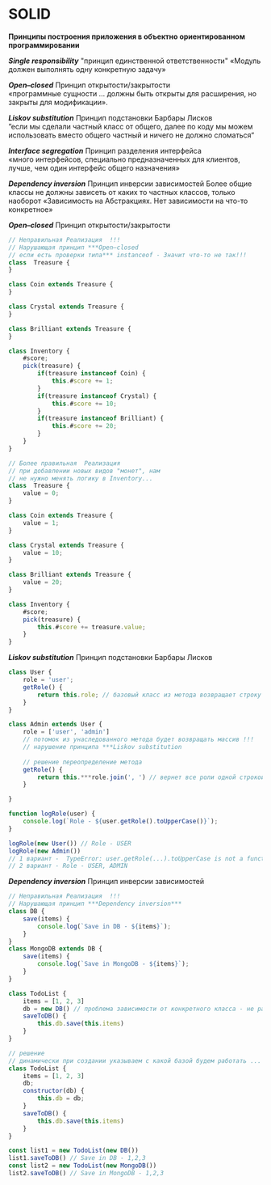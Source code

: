 # SOLID

**Принципы построения приложения в объектно ориентированном программировании** 

***Single responsibility***  "принцип единственной ответственности" 
«Модуль должен выполнять одну конкретную задачу» 

***Open–closed***  Принцип открытости/закрытости  
«программные сущности … должны быть открыты для расширения, но закрыты для модификации».  

***Liskov substitution***  Принцип подстановки Барбары Лисков  
”если мы сделали частный класс от общего, далее по коду мы можем использовать вместо общего частный и ничего не должно сломаться“

***Interface segregation***  Принцип разделения интерфейса  
«много интерфейсов, специально предназначенных для клиентов, лучше, чем один интерфейс общего назначения»  

***Dependency inversion*** Принцип инверсии зависимостей 
Более общие классы не должны зависеть от каких то частных классов, только наоборот «Зависимость на Абстракциях. Нет зависимости на что-то конкретное»

***Open–closed***  Принцип открытости/закрытости  

```jsx
// Неправильная Реализация  !!!
// Нарушающая принцип ***Open–closed
// если есть проверки типа*** instanceof - Значит что-то не так!!!
class  Treasure {
}

class Coin extends Treasure {
}

class Crystal extends Treasure {
}

class Brilliant extends Treasure {
}

class Inventory {
    #score;
    pick(treasure) {
        if(treasure instanceof Coin) {
            this.#score += 1;
        }
        if(treasure instanceof Crystal) {
            this.#score += 10;
        }
        if(treasure instanceof Brilliant) {
            this.#score += 20;
        }
    }
}

// Более правильная  Реализация
// при добавлении новых видов "монет", нам 
// не нужно менять логику в Inventory...
class  Treasure {
	value = 0;
}

class Coin extends Treasure {
	value = 1;
}

class Crystal extends Treasure {
	value = 10;
}

class Brilliant extends Treasure {
	value = 20;
}

class Inventory {
	#score;
	pick(treasure) {
		this.#score += treasure.value;
	}
}

```

***Liskov substitution***  Принцип подстановки Барбары Лисков  

```jsx
class User {
    role = 'user';
    getRole() {
        return this.role; // базовый класс из метода возвращает строку !!
    }
}

class Admin extends User {
    role = ['user', 'admin'] 
    // потомок из унаследованного метода будет возвращать массив !!!
    // нарушение принципа ***Liskov substitution
    
    // решение переопределение метода 
    getRole() {
        return this.***role.join(', ') // вернет все роли одной строкой
    }

}

function logRole(user) {
	console.log(`Role - ${user.getRole().toUpperCase()}`);
}

logRole(new User()) // Role - USER
logRole(new Admin()) 
// 1 вариант -  TypeError: user.getRole(...).toUpperCase is not a function
// 2 вариант - Role - USER, ADMIN
```

***Dependency inversion*** Принцип инверсии зависимостей 

```jsx
// Неправильная Реализация  !!!
// Нарушающая принцип ***Dependency inversion***
class DB {
	save(items) {
		console.log(`Save in DB - ${items}`);
	}
}
class MongoDB extends DB {
	save(items) {
		console.log(`Save in MongoDB - ${items}`);
	}
}

class TodoList {
    items = [1, 2, 3]
    db = new DB() // проблема зависимости от конкретного класса - не расширяемо..
    saveToDB() {
        this.db.save(this.items)
    }
}

// решение 
// динамически при создании указываем с какой базой будем работать ...
class TodoList {
    items = [1, 2, 3]
    db;
    constructor(db) {
        this.db = db;
    }
    saveToDB() {
        this.db.save(this.items)
    }
}

const list1 = new TodoList(new DB())
list1.saveToDB() // Save in DB - 1,2,3
const list2 = new TodoList(new MongoDB())
list2.saveToDB() // Save in MongoDB - 1,2,3
```
